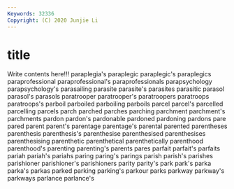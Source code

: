 ```yaml
---
Keywords: 32336
Copyright: (C) 2020 Junjie Li
---
```


# title

Write contents here!!!
paraplegia's 
paraplegic 
paraplegic's 
paraplegics 
paraprofessional 
paraprofessional's 
paraprofessionals 
parapsychology 
parapsychology's 
parasailing
parasite 
parasite's 
parasites 
parasitic 
parasol 
parasol's 
parasols 
paratrooper 
paratrooper's 
paratroopers
paratroops 
paratroops's 
parboil 
parboiled 
parboiling 
parboils 
parcel 
parcel's 
parcelled 
parcelling
parcels 
parch 
parched 
parches 
parching 
parchment 
parchment's 
parchments 
pardon 
pardon's
pardonable 
pardoned 
pardoning 
pardons 
pare 
pared 
parent 
parent's 
parentage 
parentage's
parental 
parented 
parentheses 
parenthesis 
parenthesis's 
parenthesise 
parenthesised 
parenthesises 
parenthesising 
parenthetic
parenthetical 
parenthetically 
parenthood 
parenthood's 
parenting 
parenting's 
parents 
pares 
parfait 
parfait's
parfaits 
pariah 
pariah's 
pariahs 
paring 
paring's 
parings 
parish 
parish's 
parishes
parishioner 
parishioner's 
parishioners 
parity 
parity's 
park 
park's 
parka 
parka's 
parkas
parked 
parking 
parking's 
parkour 
parks 
parkway 
parkway's 
parkways 
parlance 
parlance's
